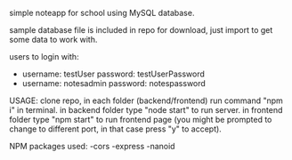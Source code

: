simple noteapp for school using MySQL database.

sample database file is included in repo for download, just import to get some data to work with.

users to login with:
- username: testUser password: testUserPassword
- username: notesadmin password: notespassword

USAGE:
clone repo, in each folder (backend/frontend) run command "npm i" in terminal.
in backend folder type "node start" to run server.
in frontend folder type "npm start" to run frontend page (you might be prompted to change to different port, in that case press "y" to accept).

NPM packages used:
-cors
-express
-nanoid
